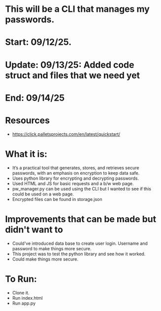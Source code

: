 # This will be a CLI that manages my passwords. 
# #################
# Start: 09/12/25.

# Update: 09/13/25: Added code struct and files that we need yet
# End: 09/14/25
# #################

# Resources
- https://click.palletsprojects.com/en/latest/quickstart/ 


# What it is: 

- It’s a practical tool that generates, stores, and retrieves secure passwords, with an emphasis on encryption to keep data safe.
- Uses python library for encrypting and decrypting passwords.
- Used HTML and JS for basic requests and a b/w web page.
- pw_manager.py can be used using the CLI but I wanted to see if this could be used on a web page. 
- Encrypted files can be found in storage.json


# Improvements that can be made but didn't want to

- Could've introduced data base to create user login. Username and password to make things more secure.
- This project was to test the python library and see how it worked. 
- Could make things more secure.

# To Run:

- Clone it.
- Run index.html
- Run app.py

